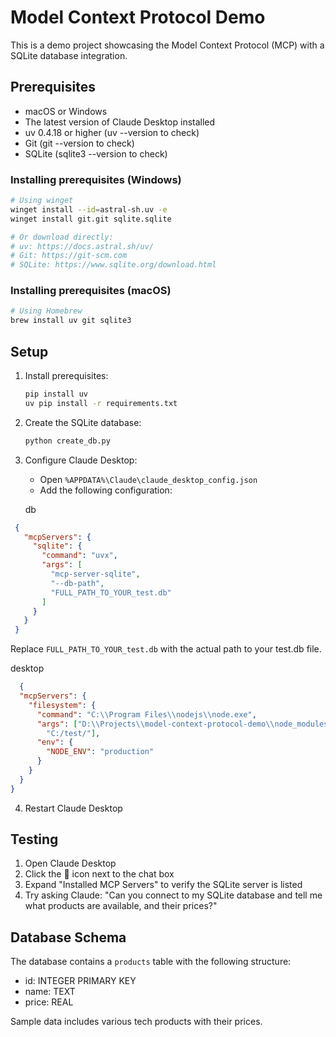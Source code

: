 # Model Context Protocol Demo

This is a demo project showcasing the Model Context Protocol (MCP) with a SQLite database integration.

## Prerequisites

- macOS or Windows
- The latest version of Claude Desktop installed
- uv 0.4.18 or higher (uv --version to check)
- Git (git --version to check)
- SQLite (sqlite3 --version to check)

### Installing prerequisites (Windows)

```bash
# Using winget
winget install --id=astral-sh.uv -e
winget install git.git sqlite.sqlite

# Or download directly:
# uv: https://docs.astral.sh/uv/
# Git: https://git-scm.com
# SQLite: https://www.sqlite.org/download.html
```

### Installing prerequisites (macOS)

```bash
# Using Homebrew
brew install uv git sqlite3
```

## Setup

1. Install prerequisites:
   ```bash
   pip install uv
   uv pip install -r requirements.txt
   ```

2. Create the SQLite database:
   ```bash
   python create_db.py
   ```

3. Configure Claude Desktop:
   - Open `%APPDATA%\Claude\claude_desktop_config.json`
   - Add the following configuration:

   db
  ```json
   {
     "mcpServers": {
       "sqlite": {
         "command": "uvx",
         "args": [
           "mcp-server-sqlite",
           "--db-path",
           "FULL_PATH_TO_YOUR_test.db"
         ]
       }
     }
   }
  ```
  Replace `FULL_PATH_TO_YOUR_test.db` with the actual path to your test.db file.

  desktop 
  ```json 
    {
    "mcpServers": {
      "filesystem": {
        "command": "C:\\Program Files\\nodejs\\node.exe",
        "args": ["D:\\Projects\\model-context-protocol-demo\\node_modules\\@modelcontextprotocol\\server-filesystem\\dist\\index.js", 
          "C:/test/"],
        "env": {
          "NODE_ENV": "production"
        }
      }
    }
  }
  ```

4. Restart Claude Desktop

## Testing

1. Open Claude Desktop
2. Click the 🔌 icon next to the chat box
3. Expand "Installed MCP Servers" to verify the SQLite server is listed
4. Try asking Claude: "Can you connect to my SQLite database and tell me what products are available, and their prices?"

## Database Schema

The database contains a `products` table with the following structure:
- id: INTEGER PRIMARY KEY
- name: TEXT
- price: REAL

Sample data includes various tech products with their prices.

